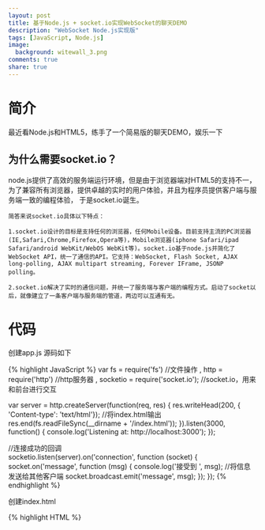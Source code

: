 ```yaml
---
layout: post
title: 基于Node.js + socket.io实现WebSocket的聊天DEMO
description: "WebSocket Node.js实现版"
tags: [JavaScript, Node.js]
image:
  background: witewall_3.png
comments: true
share: true
---
```


# 简介

最近看Node.js和HTML5，练手了一个简易版的聊天DEMO，娱乐一下

## 为什么需要socket.io？

node.js提供了高效的服务端运行环境，但是由于浏览器端对HTML5的支持不一，
为了兼容所有浏览器，提供卓越的实时的用户体验，并且为程序员提供客户端与服务端一致的编程体验，
于是socket.io诞生。

	简答来说socket.io具体以下特点：
	
    1.socket.io设计的目标是支持任何的浏览器，任何Mobile设备。目前支持主流的PC浏览器 (IE,Safari,Chrome,Firefox,Opera等)，Mobile浏览器(iphone Safari/ipad Safari/android WebKit/WebOS WebKit等)。socket.io基于node.js并简化了WebSocket API，统一了通信的API。它支持：WebSocket, Flash Socket, AJAX long-polling, AJAX multipart streaming, Forever IFrame, JSONP polling。
    
    2.socket.io解决了实时的通信问题，并统一了服务端与客户端的编程方式。启动了socket以后，就像建立了一条客户端与服务端的管道，两边可以互通有无。


<!--more-->

# 代码

创建app.js 源码如下

{% highlight JavaScript %}
var fs = require('fs')	//文件操作
    , http = require('http')	//http服务器
    , socketio = require('socket.io');	//socket.io，用来和前台进行交互
  
var server = http.createServer(function(req, res) {
    res.writeHead(200, { 'Content-type': 'text/html'});
    //将index.html输出
    res.end(fs.readFileSync(__dirname + '/index.html'));
}).listen(3000, function() {
    console.log('Listening at: http://localhost:3000');
});

//连接成功的回调  
socketio.listen(server).on('connection', function (socket) {
    socket.on('message', function (msg) {
        console.log('接受到 ', msg);
        //将信息发送给其他客户端
        socket.broadcast.emit('message', msg);
    });
});
{% endhighlight %}

创建index.html

{% highlight HTML %}
<html>
<head>
	<meta charset="utf-8">
    <script src="http://libs.baidu.com/jquery/1.9.0/jquery.js"></script>
    <script src="/socket.io/socket.io.js"></script>
    <script>
        $(function(){
            var iosocket = io.connect();
  
            iosocket.on('connect', function () {
                $('#incomingChatMessages').append($('<li>已连接！</li>'));
  
                iosocket.on('message', function(message) {
                    $('#incomingChatMessages').append($('<li></li>').text(message));
                });
                iosocket.on('disconnect', function() {
                    $('#incomingChatMessages').append('<li>失去连接</li>');
                });
            });
  
            $('#outgoingChatMessage').keypress(function(event) {
                if(event.which == 13) {
                    event.preventDefault();
                    iosocket.send($('#outgoingChatMessage').val());
                    $('#incomingChatMessages').append($('<li></li>').text($('#outgoingChatMessage').val()));
                    $('#outgoingChatMessage').val('');
                }
            });
        });
    </script>
</head>
<body>
控制台:&nbsp;<ul id="incomingChatMessages"></ul>
<br />
<input type="text" id="outgoingChatMessage">
</body>
</html>

{% endhighlight %}

# 运行&结果

因为依赖了socket.io包，所以用npm 下载

npm install socket.io

最后直接运行

node app.js

<figure>
	<a href="/images/article/1.jpg">
		<img src="/images/article/1.jpg" alt="home" />
	</a>
	<figcaption>运行效果</figcaption>
</figure>


>附上一个实现了很炫聊天DEMO  http://segmentfault.com/a/1190000000479518

<figure>
	<a href="/images/article/2.png">
		<img src="/images/article/2.png" alt="home" />
	</a>
	<figcaption>聊天DEMO</figcaption>
</figure>

<strong>end from <a href="{{ site.url }}"> {{ site.url }}</a></strong>